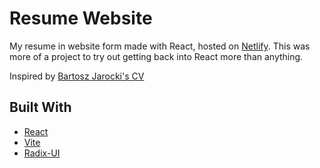 # Resume Website
My resume in website form made with React, hosted on [Netlify](https://www.netlify.com/).
This was more of a project to try out getting back into React more than anything.

Inspired by [Bartosz Jarocki's CV](https://github.com/BartoszJarocki/cv)

## Built With
- [React](https://react.dev/)
- [Vite](https://vitejs.dev/)
- [Radix-UI](https://www.radix-ui.com/)